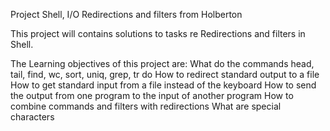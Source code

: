 Project Shell, I/O Redirections and filters from Holberton

This project will contains solutions to tasks re Redirections and filters in Shell.

The Learning objectives of this project are: 
What do the commands head, tail, find, wc, sort, uniq, grep, tr do
How to redirect standard output to a file
How to get standard input from a file instead of the keyboard
How to send the output from one program to the input of another program
How to combine commands and filters with redirections
What are special characters

